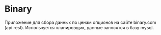 # Binary
Приложение для сбора данных по ценам опционов на сайте binary.com (api rest).
Используется планировщик, данные заносятся в базу mysql.
